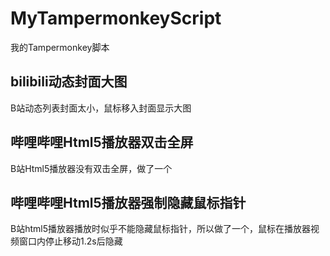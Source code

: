 # MyTampermonkeyScript
我的Tampermonkey脚本

## bilibili动态封面大图
B站动态列表封面太小，鼠标移入封面显示大图

## 哔哩哔哩Html5播放器双击全屏
B站Html5播放器没有双击全屏，做了一个

## 哔哩哔哩Html5播放器强制隐藏鼠标指针
B站html5播放器播放时似乎不能隐藏鼠标指针，所以做了一个，鼠标在播放器视频窗口内停止移动1.2s后隐藏
